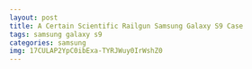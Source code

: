 ```yaml
---
layout: post
title: A Certain Scientific Railgun Samsung Galaxy S9 Case
tags: samsung galaxy s9
categories: samsung
img: 17CULAP2YpC0ibExa-TYRJWuy0IrWshZ0
---
```


